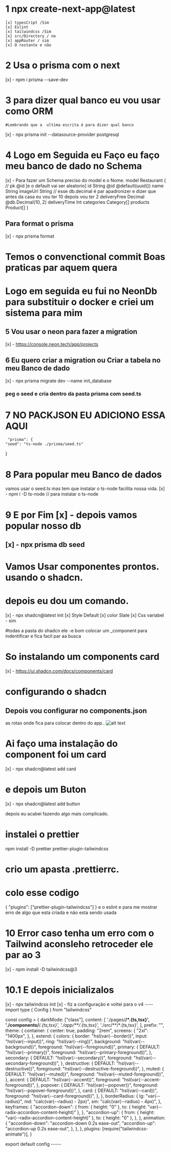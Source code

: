 # 1 npx create-next-app@latest
    [x] typesCript /Sim
    [x] Eslint
    [x] tailwindcss /Sim
    [x] src/Directory / no
    [x] appRouter / sim
    [x] O restante e não
# 2 Usa  o prisma com o next 
[x] - npm i prisma --save-dev
# 3 para dizer qual banco eu vou usar como ORM
    #Lembrando que a  ultima escrita é para dizer qual banco 
[x] -  npx prisma init --datasource-provider postgresql

#  4 Logo em Seguida eu Faço eu faço meu banco de dado no Schema 
[x] - Para fazer um Schema preciso do model e o Nome.
    model Restaurant {
  //  pk @id [e o default vai ser aleatorio]
  id           String     @id @default(uuid())
  name         String
  imageUrl    String
  //  esse db.decimal é par apadronizer e dizer que antes da casa eu vou ter 10 depois vou ter 2
  deliveryFree Decimal    @db.Decimal(10, 2)
  deliveryTime Int
  categories   Category[]
  products     Product[]
}
## Para format o prisma
[x] - npx prisma format
# Temos o convenctional commit Boas praticas par aquem quera

# Logo em seguida eu fui no NeonDb para substituir o docker e criei um sistema para mim

## 5 Vou usar o neon para fazer a migration 
[x] - https://console.neon.tech/app/projects


##  6 Eu quero criar a migration ou Criar a tabela no meu Banco de dado
[x] - npx prisma migrate dev --name init_database

###  peg o seed e cria dentro da pasta prisma com seed.ts
# 7 NO PACKJSON EU ADICIONO ESSA AQUI 
     "prisma": {
    "seed": "ts-node ./prisma/seed.ts"
  }

# 8 Para popular meu Banco de dados 
vamos usar o seed.ts mas tem que instalar o ts-node facilita nossa vida.
[x] - npm i -D ts-node  // para instalar o ts-node

# 9 E por Fim [x] -  depois vamos  popular nosso db
 [x] - npx prisma db seed
--------------------------------------------------------------------------
# Vamos Usar componentes prontos. usando o shadcn.

# depois eu dou um comando.
[x] - npx shadcn@latest init 
    [x] Style Default
    [x] color Slate
    [x] Css variabel - sim

#todas a pasta do shadcn ele  -e bom colocar um _component para indentificar e fica facil par aa busca
# So instalando um components card
[x] - https://ui.shadcn.com/docs/components/card
# configurando o shadcn
 ## Depois vou configurar no components.json

as rotas onde fica para colocar dentro do app..
![alt text](image.png)

# Ai faço uma instalação do component foi um card
[x] - npx shadcn@latest add card

# e depois um Buton
[x] - npx shadcn@latest add button

depois eu acabei fazendo algo mais complicado.
# instalei o prettier
npm install -D prettier prettier-plugin-tailwindcss
# crio um apasta .prettierrc.
# colo esse codigo 
{
  "plugins": ["prettier-plugin-tailwindcss"]
}
e o eslint e para me mostrar erro de algo que  esta criada e não esta sendo usada

# 10 Error caso tenha um erro com o Tailwind aconsleho retroceder ele par ao 3
[x] -  npm install -D tailwindcss@3
# 10.1 E depois inicializalos 
[x] - npx tailwindcss init
[x] - fiz a configuração e voltei para o v4
----import type { Config } from "tailwindcss"

const config = {
  darkMode: ["class"],
  content: [
    './pages/**/*.{ts,tsx}',
    './components/**/*.{ts,tsx}',
    './app/**/*.{ts,tsx}',
    './src/**/*.{ts,tsx}',
	],
  prefix: "",
  theme: {
    container: {
      center: true,
      padding: "2rem",
      screens: {
        "2xl": "1400px",
      },
    },
    extend: {
      colors: {
        border: "hsl(var(--border))",
        input: "hsl(var(--input))",
        ring: "hsl(var(--ring))",
        background: "hsl(var(--background))",
        foreground: "hsl(var(--foreground))",
        primary: {
          DEFAULT: "hsl(var(--primary))",
          foreground: "hsl(var(--primary-foreground))",
        },
        secondary: {
          DEFAULT: "hsl(var(--secondary))",
          foreground: "hsl(var(--secondary-foreground))",
        },
        destructive: {
          DEFAULT: "hsl(var(--destructive))",
          foreground: "hsl(var(--destructive-foreground))",
        },
        muted: {
          DEFAULT: "hsl(var(--muted))",
          foreground: "hsl(var(--muted-foreground))",
        },
        accent: {
          DEFAULT: "hsl(var(--accent))",
          foreground: "hsl(var(--accent-foreground))",
        },
        popover: {
          DEFAULT: "hsl(var(--popover))",
          foreground: "hsl(var(--popover-foreground))",
        },
        card: {
          DEFAULT: "hsl(var(--card))",
          foreground: "hsl(var(--card-foreground))",
        },
      },
      borderRadius: {
        lg: "var(--radius)",
        md: "calc(var(--radius) - 2px)",
        sm: "calc(var(--radius) - 4px)",
      },
      keyframes: {
        "accordion-down": {
          from: { height: "0" },
          to: { height: "var(--radix-accordion-content-height)" },
        },
        "accordion-up": {
          from: { height: "var(--radix-accordion-content-height)" },
          to: { height: "0" },
        },
      },
      animation: {
        "accordion-down": "accordion-down 0.2s ease-out",
        "accordion-up": "accordion-up 0.2s ease-out",
      },
    },
  },
  plugins: [require("tailwindcss-animate")],
} 

export default config -----